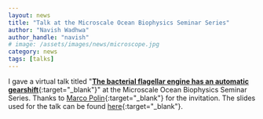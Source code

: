 ```yaml
---
layout: news
title: "Talk at the Microscale Ocean Biophysics Seminar Series"
author: "Navish Wadhwa"
author_handle: "navish"
# image: /assets/images/news/microscope.jpg
category: news
tags: [talks]
---
```

I gave a virtual talk titled "[**The bacterial flagellar engine has an automatic gearshift**](https://navishwadhwa.com/slides/2-microscale-biophysics-2021){:target="_blank"}" at the Microscale Ocean Biophysics Seminar Series. Thanks to [Marco Polin](https://mpolin.com/){:target="_blank"} for the invitation. The slides used for the talk can be found [here](https://navishwadhwa.com/slides/2-microscale-biophysics-2021){:target="_blank"}.